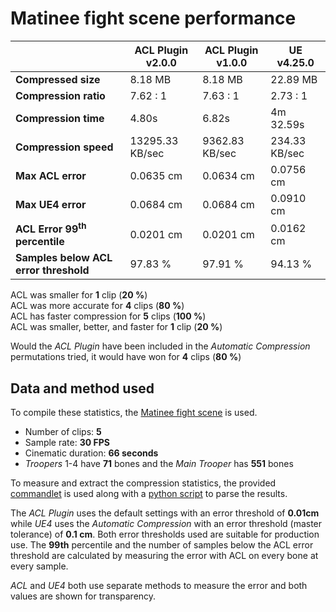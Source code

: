 # Matinee fight scene performance

|               | ACL Plugin v2.0.0 | ACL Plugin v1.0.0 | UE v4.25.0 |
| -------               | --------  | -------               | -------               |
| **Compressed size**   | 8.18 MB | 8.18 MB | 22.89 MB |
| **Compression ratio** | 7.62 : 1 | 7.63 : 1 | 2.73 : 1 |
| **Compression time**  | 4.80s | 6.82s | 4m 32.59s |
| **Compression speed** | 13295.33 KB/sec | 9362.83 KB/sec | 234.33 KB/sec |
| **Max ACL error**     | 0.0635 cm | 0.0634 cm | 0.0756 cm |
| **Max UE4 error**     | 0.0684 cm | 0.0684 cm | 0.0910 cm |
| **ACL Error 99<sup>th</sup> percentile** | 0.0201 cm | 0.0201 cm | 0.0162 cm |
| **Samples below ACL error threshold** | 97.83 % | 97.91 % | 94.13 % |

ACL was smaller for **1** clip (**20 %**)  
ACL was more accurate for **4** clips (**80 %**)  
ACL has faster compression for **5** clips (**100 %**)  
ACL was smaller, better, and faster for **1** clip (**20 %**)  

Would the *ACL Plugin* have been included in the *Automatic Compression* permutations tried, it would have won for **4** clips (**80 %**)

## Data and method used

To compile these statistics, the [Matinee fight scene](https://nfrechette.github.io/2017/10/05/acl_in_ue4/) is used.

*  Number of clips: **5**
*  Sample rate: **30 FPS**
*  Cinematic duration: **66 seconds**
*  *Troopers* 1-4 have **71** bones and the *Main Trooper* has **551** bones

To measure and extract the compression statistics, the provided [commandlet](../ACLPlugin/Source/ACLPlugin/Classes/ACLStatsDumpCommandlet.h) is used along with a [python script](../Tools/stat_parser.py) to parse the results.

The *ACL Plugin* uses the default settings with an error threshold of **0.01cm** while *UE4* uses the *Automatic Compression* with an error threshold (master tolerance) of **0.1 cm**. Both error thresholds used are suitable for production use. The **99th** percentile and the number of samples below the ACL error threshold are calculated by measuring the error with ACL on every bone at every sample.

*ACL* and *UE4* both use separate methods to measure the error and both values are shown for transparency.

